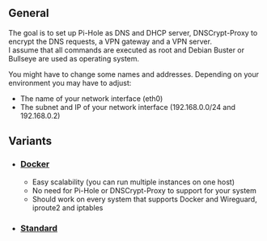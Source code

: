 ## General
The goal is to set up Pi-Hole as DNS and DHCP server, DNSCrypt-Proxy to encrypt the DNS requests, a VPN gateway and a VPN server.  
I assume that all commands are executed as root and Debian Buster or Bullseye are used as operating system.

You might have to change some names and addresses. Depending on your environment you may have to adjust:
- The name of your network interface (eth0)
- The subnet and IP of your network interface (192.168.0.0/24 and 192.168.0.2)

## Variants

- ### [Docker](docker/guide/main.md)
  - Easy scalability (you can run multiple instances on one host)
  - No need for Pi-Hole or DNSCrypt-Proxy to support for your system 
  - Should work on every system that supports Docker and Wireguard, iproute2 and iptables

- ### [Standard](bare-metal/guide/main.md)